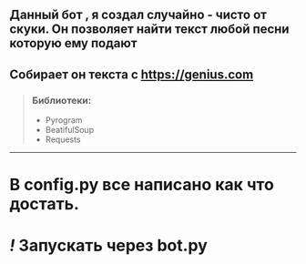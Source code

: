 ## Данный бот , я создал случайно - чисто от скуки. Он позволяет найти текст любой песни которую ему подают
## Собирает он текста с https://genius.com 

> ### Библиотеки:
> * Pyrogram
> * BeatifulSoup
> * Requests

____
# В config.py все написано как что достать. 
# _!_ Запускать через bot.py
